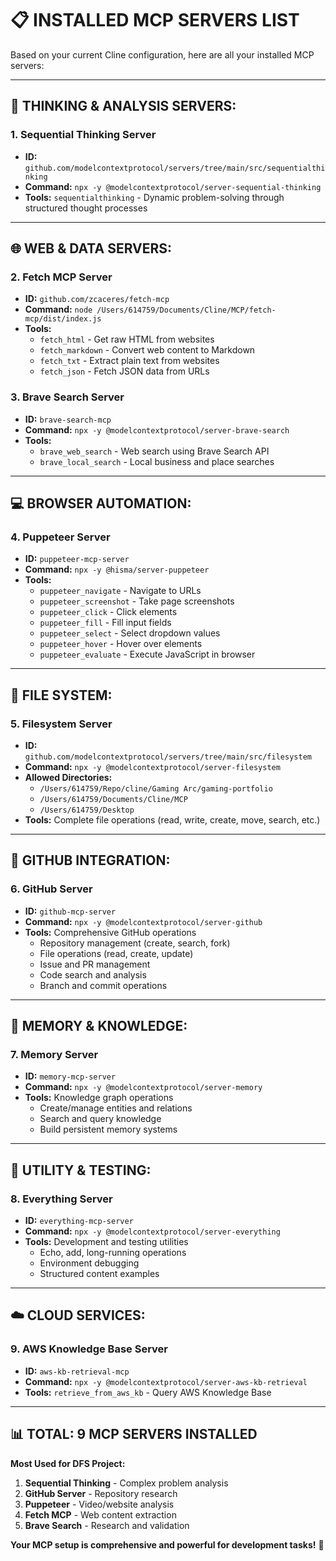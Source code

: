 # 📋 **INSTALLED MCP SERVERS LIST**

Based on your current Cline configuration, here are all your installed MCP servers:

---

## 🧠 **THINKING & ANALYSIS SERVERS:**

### **1. Sequential Thinking Server**
- **ID:** `github.com/modelcontextprotocol/servers/tree/main/src/sequentialthinking`
- **Command:** `npx -y @modelcontextprotocol/server-sequential-thinking`
- **Tools:** `sequentialthinking` - Dynamic problem-solving through structured thought processes

---

## 🌐 **WEB & DATA SERVERS:**

### **2. Fetch MCP Server**
- **ID:** `github.com/zcaceres/fetch-mcp`
- **Command:** `node /Users/614759/Documents/Cline/MCP/fetch-mcp/dist/index.js`
- **Tools:** 
  - `fetch_html` - Get raw HTML from websites
  - `fetch_markdown` - Convert web content to Markdown
  - `fetch_txt` - Extract plain text from websites
  - `fetch_json` - Fetch JSON data from URLs

### **3. Brave Search Server**
- **ID:** `brave-search-mcp`
- **Command:** `npx -y @modelcontextprotocol/server-brave-search`
- **Tools:**
  - `brave_web_search` - Web search using Brave Search API
  - `brave_local_search` - Local business and place searches

---

## 💻 **BROWSER AUTOMATION:**

### **4. Puppeteer Server**
- **ID:** `puppeteer-mcp-server`
- **Command:** `npx -y @hisma/server-puppeteer`
- **Tools:**
  - `puppeteer_navigate` - Navigate to URLs
  - `puppeteer_screenshot` - Take page screenshots
  - `puppeteer_click` - Click elements
  - `puppeteer_fill` - Fill input fields
  - `puppeteer_select` - Select dropdown values
  - `puppeteer_hover` - Hover over elements
  - `puppeteer_evaluate` - Execute JavaScript in browser

---

## 📂 **FILE SYSTEM:**

### **5. Filesystem Server**
- **ID:** `github.com/modelcontextprotocol/servers/tree/main/src/filesystem`
- **Command:** `npx -y @modelcontextprotocol/server-filesystem`
- **Allowed Directories:** 
  - `/Users/614759/Repo/cline/Gaming Arc/gaming-portfolio`
  - `/Users/614759/Documents/Cline/MCP`
  - `/Users/614759/Desktop`
- **Tools:** Complete file operations (read, write, create, move, search, etc.)

---

## 🐙 **GITHUB INTEGRATION:**

### **6. GitHub Server**
- **ID:** `github-mcp-server`  
- **Command:** `npx -y @modelcontextprotocol/server-github`
- **Tools:** Comprehensive GitHub operations
  - Repository management (create, search, fork)
  - File operations (read, create, update)
  - Issue and PR management
  - Code search and analysis
  - Branch and commit operations

---

## 💾 **MEMORY & KNOWLEDGE:**

### **7. Memory Server**
- **ID:** `memory-mcp-server`
- **Command:** `npx -y @modelcontextprotocol/server-memory`
- **Tools:** Knowledge graph operations
  - Create/manage entities and relations
  - Search and query knowledge
  - Build persistent memory systems

---

## 🧪 **UTILITY & TESTING:**

### **8. Everything Server**
- **ID:** `everything-mcp-server`
- **Command:** `npx -y @modelcontextprotocol/server-everything`
- **Tools:** Development and testing utilities
  - Echo, add, long-running operations
  - Environment debugging
  - Structured content examples

---

## ☁️ **CLOUD SERVICES:**

### **9. AWS Knowledge Base Server**
- **ID:** `aws-kb-retrieval-mcp`
- **Command:** `npx -y @modelcontextprotocol/server-aws-kb-retrieval`
- **Tools:** `retrieve_from_aws_kb` - Query AWS Knowledge Base

---

## 📊 **TOTAL: 9 MCP SERVERS INSTALLED**

**Most Used for DFS Project:**
1. **Sequential Thinking** - Complex problem analysis
2. **GitHub Server** - Repository research  
3. **Puppeteer** - Video/website analysis
4. **Fetch MCP** - Web content extraction
5. **Brave Search** - Research and validation

**Your MCP setup is comprehensive and powerful for development tasks!** 🚀
